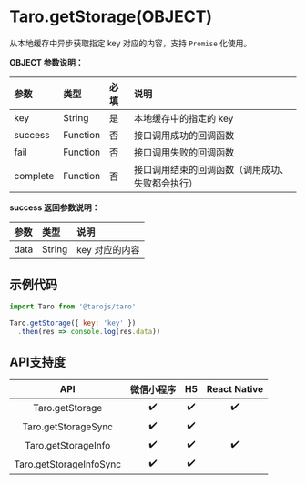 # Taro.getStorage(OBJECT)

从本地缓存中异步获取指定 key 对应的内容，支持 `Promise` 化使用。

**OBJECT 参数说明：**

| 参数     | 类型     | 必填 | 说明                                             |
| :------- | :------- | :--- | :----------------------------------------------- |
| key      | String   | 是   | 本地缓存中的指定的 key                           |
| success  | Function | 否   | 接口调用成功的回调函数                           |
| fail     | Function | 否   | 接口调用失败的回调函数                           |
| complete | Function | 否   | 接口调用结束的回调函数（调用成功、失败都会执行） |

**success 返回参数说明：**

| 参数 | 类型   | 说明           |
| :--- | :----- | :------------- |
| data | String | key 对应的内容 |

## 示例代码

```jsx
import Taro from '@tarojs/taro'

Taro.getStorage({ key: 'key' })
  .then(res => console.log(res.data))
```

## API支持度

|           API           | 微信小程序 |  H5  | React Native |
| :---------------------: | :--------: | :--: | :----------: |
|     Taro.getStorage     |     ✔️      |  ✔️   |      ✔️       |
|   Taro.getStorageSync   |     ✔️      |  ✔️   |              |
|   Taro.getStorageInfo   |     ✔️      |  ✔️   |      ✔️       |
| Taro.getStorageInfoSync |     ✔️      |  ✔️   |              |